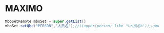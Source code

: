 # MAXIMO

```Java
MboSetRemote mboSet = super.getList()
mboSet.setQbe("PERSON","人员名");//((upper(person) like '%人员名%')),upper为转换为大写字母
```

